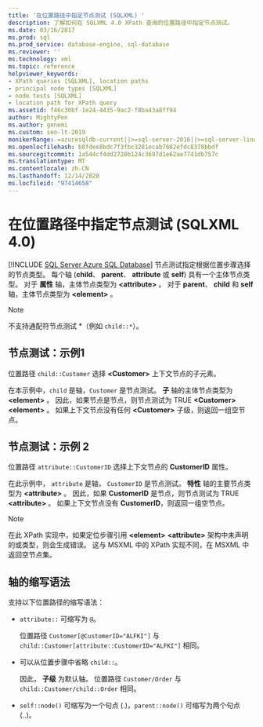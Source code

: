 ```yaml
---
title: '在位置路径中指定节点测试 (SQLXML) '
description: 了解如何在 SQLXML 4.0 XPath 查询的位置路径中指定节点测试。
ms.date: 03/16/2017
ms.prod: sql
ms.prod_service: database-engine, sql-database
ms.reviewer: ''
ms.technology: xml
ms.topic: reference
helpviewer_keywords:
- XPath queries [SQLXML], location paths
- principal node types [SQLXML]
- node tests [SQLXML]
- location path for XPath query
ms.assetid: f46c30bf-1e24-4435-9ac2-f8ba43a8ff94
author: MightyPen
ms.author: genemi
ms.custom: seo-lt-2019
monikerRange: =azuresqldb-current||>=sql-server-2016||>=sql-server-linux-2017||=azuresqldb-mi-current
ms.openlocfilehash: b8fdee8bdc7f3fbc3281ecab7682efdc8378bbdf
ms.sourcegitcommit: 1a544cf4dd2720b124c3697d1e62ae7741db757c
ms.translationtype: MT
ms.contentlocale: zh-CN
ms.lasthandoff: 12/14/2020
ms.locfileid: "97414658"
---
```

# <a name="specifying-a-node-test-in-the-location-path-sqlxml-40"></a>在位置路径中指定节点测试 (SQLXML 4.0)
[!INCLUDE [SQL Server Azure SQL Database](../../../includes/applies-to-version/sql-asdb.md)]
  节点测试指定根据位置步骤选择的节点类型。 每个轴 (**child**、 **parent**、 **attribute** 或 **self**) 具有一个主体节点类型。 对于 **属性** 轴，主体节点类型为 **\<attribute>** 。 对于 **parent**、 **child** 和 **self** 轴，主体节点类型为 **\<element>** 。  
  
> [!NOTE]  
>  不支持通配符节点测试 *（例如 `child::*`）。  
  
## <a name="node-test-example-1"></a>节点测试：示例1  
 位置路径 `child::Customer` 选择 **\<Customer>** 上下文节点的子元素。  
  
 在本示例中，`child` 是轴，`Customer` 是节点测试。 **子** 轴的主体节点类型为 **\<element>** 。 因此，如果节点是节点，则节点测试为 TRUE **\<Customer>** **\<element>** 。 如果上下文节点没有任何 **\<Customer>** 子级，则返回一组空节点。  
  
## <a name="node-test-example-2"></a>节点测试：示例 2  
 位置路径 `attribute::CustomerID` 选择上下文节点的 **CustomerID** 属性。  
  
 在此示例中， `attribute` 是轴， `CustomerID` 是节点测试。 **特性** 轴的主要节点类型为 **\<attribute>** 。 因此，如果 **CustomerID** 是节点，则节点测试为 TRUE **\<attribute>** 。 如果上下文节点没有 **CustomerID**，则返回一组空节点。  
  
> [!NOTE]  
>  在此 XPath 实现中，如果定位步骤引用 **\<element>** **\<attribute>** 架构中未声明的或类型，则会生成错误。 这与 MSXML 中的 XPath 实现不同，在 MSXML 中返回空节点集。  
  
## <a name="abbreviated-syntax-for-the-axes"></a>轴的缩写语法  
 支持以下位置路径的缩写语法：  
  
-   `attribute::` 可缩写为 `@`。  
  
     位置路径 `Customer[@CustomerID="ALFKI"]` 与 `child::Customer[attribute::CustomerID="ALFKI"]` 相同。  
  
-   可以从位置步骤中省略 `child::`。  
  
     因此， **子级** 为默认轴。 位置路径 `Customer/Order` 与 `child::Customer/child::Order` 相同。  
  
-   `self::node()` 可缩写为一个句点 (.)，`parent::node()` 可缩写为两个句点 (..)。  
  
  
